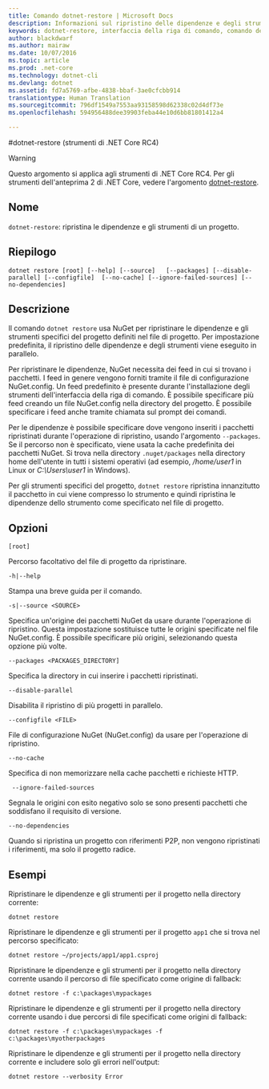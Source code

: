 ```yaml
---
title: Comando dotnet-restore | Microsoft Docs
description: Informazioni sul ripristino delle dipendenze e degli strumenti specifici per il progetto tramite il comando dotnet-restore.
keywords: dotnet-restore, interfaccia della riga di comando, comando dell&quot;interfaccia della riga di comando, .NET Core
author: blackdwarf
ms.author: mairaw
ms.date: 10/07/2016
ms.topic: article
ms.prod: .net-core
ms.technology: dotnet-cli
ms.devlang: dotnet
ms.assetid: fd7a5769-afbe-4838-bbaf-3ae0cfcbb914
translationtype: Human Translation
ms.sourcegitcommit: 796df1549a7553aa93158598d62338c02d4df73e
ms.openlocfilehash: 594956488dee39903feba44e10d6bb81801412a4

---
```


#<a name="dotnet-restore-net-core-tools-rc4"></a>dotnet-restore (strumenti di .NET Core RC4)

> [!WARNING]
> Questo argomento si applica agli strumenti di .NET Core RC4. Per gli strumenti dell'anteprima 2 di .NET Core, vedere l'argomento [dotnet-restore](../../tools/dotnet-restore.md).

## <a name="name"></a>Nome

`dotnet-restore`: ripristina le dipendenze e gli strumenti di un progetto.

## <a name="synopsis"></a>Riepilogo

`dotnet restore [root] [--help] [--source]  
    [--packages] [--disable-parallel] [--configfile] 
    [--no-cache] [--ignore-failed-sources] [--no-dependencies]`

## <a name="description"></a>Descrizione

Il comando `dotnet restore` usa NuGet per ripristinare le dipendenze e gli strumenti specifici del progetto definiti nel file di progetto. Per impostazione predefinita, il ripristino delle dipendenze e degli strumenti viene eseguito in parallelo.

Per ripristinare le dipendenze, NuGet necessita dei feed in cui si trovano i pacchetti. I feed in genere vengono forniti tramite il file di configurazione NuGet.config. Un feed predefinito è presente durante l'installazione degli strumenti dell'interfaccia della riga di comando. È possibile specificare più feed creando un file NuGet.config nella directory del progetto. È possibile specificare i feed anche tramite chiamata sul prompt dei comandi. 

Per le dipendenze è possibile specificare dove vengono inseriti i pacchetti ripristinati durante l'operazione di ripristino, usando l'argomento `--packages`. Se il percorso non è specificato, viene usata la cache predefinita dei pacchetti NuGet. Si trova nella directory `.nuget/packages` nella directory home dell'utente in tutti i sistemi operativi (ad esempio, */home/user1* in Linux or *C:\Users\user1* in Windows).

Per gli strumenti specifici del progetto, `dotnet restore` ripristina innanzitutto il pacchetto in cui viene compresso lo strumento e quindi ripristina le dipendenze dello strumento come specificato nel file di progetto.

## <a name="options"></a>Opzioni

`[root]` 
    
Percorso facoltativo del file di progetto da ripristinare. 

`-h|--help`

Stampa una breve guida per il comando.

`-s|--source <SOURCE>`

Specifica un'origine dei pacchetti NuGet da usare durante l'operazione di ripristino. Questa impostazione sostituisce tutte le origini specificate nel file NuGet.config. È possibile specificare più origini, selezionando questa opzione più volte.

`--packages <PACKAGES_DIRECTORY]`

Specifica la directory in cui inserire i pacchetti ripristinati. 

`--disable-parallel`

Disabilita il ripristino di più progetti in parallelo. 

`--configfile <FILE>`

File di configurazione NuGet (NuGet.config) da usare per l'operazione di ripristino.

`--no-cache`

Specifica di non memorizzare nella cache pacchetti e richieste HTTP.

` --ignore-failed-sources`

Segnala le origini con esito negativo solo se sono presenti pacchetti che soddisfano il requisito di versione.

`--no-dependencies`

Quando si ripristina un progetto con riferimenti P2P, non vengono ripristinati i riferimenti, ma solo il progetto radice. 

## <a name="examples"></a>Esempi

Ripristinare le dipendenze e gli strumenti per il progetto nella directory corrente:

`dotnet restore` 

Ripristinare le dipendenze e gli strumenti per il progetto `app1` che si trova nel percorso specificato:

`dotnet restore ~/projects/app1/app1.csproj`
    
Ripristinare le dipendenze e gli strumenti per il progetto nella directory corrente usando il percorso di file specificato come origine di fallback:

`dotnet restore -f c:\packages\mypackages` 

Ripristinare le dipendenze e gli strumenti per il progetto nella directory corrente usando i due percorsi di file specificati come origini di fallback:

`dotnet restore -f c:\packages\mypackages -f c:\packages\myotherpackages` 

Ripristinare le dipendenze e gli strumenti per il progetto nella directory corrente e includere solo gli errori nell'output:

`dotnet restore --verbosity Error`



<!--HONumber=Feb17_HO2-->


